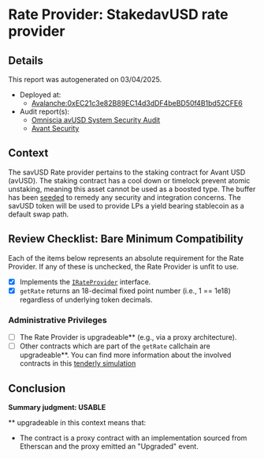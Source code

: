 
# Rate Provider: StakedavUSD rate provider

## Details
This report was autogenerated on 03/04/2025.

- Deployed at:
    - [Avalanche:0xEC21c3e82B89EC14d3dDF4beBD50f4B1bd52CFE6](https://snowtrace.io/address/0xEC21c3e82B89EC14d3dDF4beBD50f4B1bd52CFE6)
- Audit report(s):
    - [Omniscia avUSD System Security Audit](https://omniscia.io/reports/avant-protocol-avusd-system-667c1e7026467900183ec9e9/)
    - [Avant Security](https://docs.avantprotocol.com/security/audits)

## Context
The savUSD Rate provider pertains to the staking contract for Avant USD (avUSD). The staking contract has a cool down or timelock prevent atomic unstaking, meaning this asset cannot be used as a boosted type.
The buffer has been [seeded](https://snowtrace.io/tx/0x27edceb760ed7fefade51de6d0091c31c2cf559cc748b7b5c947cd41b71fcf8a?chainid=43114) to remedy any security and integration concerns. The savUSD token will be used to provide LPs a yield bearing stablecoin as a default swap path.

## Review Checklist: Bare Minimum Compatibility
Each of the items below represents an absolute requirement for the Rate Provider. If any of these is unchecked, the Rate Provider is unfit to use.

- [x] Implements the [`IRateProvider`](https://github.com/balancer/balancer-v2-monorepo/blob/bc3b3fee6e13e01d2efe610ed8118fdb74dfc1f2/pkg/interfaces/contracts/pool-utils/IRateProvider.sol) interface.
- [x] `getRate` returns an 18-decimal fixed point number (i.e., 1 == 1e18) regardless of underlying token decimals.

### Administrative Privileges
- [ ] The Rate Provider is upgradeable** (e.g., via a proxy architecture).
- [ ] Other contracts which are part of the `getRate` callchain are upgradeable**. You can find more information
   about the involved contracts in this [tenderly simulation](https://www.tdly.co/shared/simulation/6ae6e8f3-cda5-4869-b4da-bb1dccf6710c)

## Conclusion
**Summary judgment: USABLE**

** upgradeable in this context means that:
- The contract is a proxy contract with an implementation sourced from Etherscan and the proxy emitted an "Upgraded" event.
    
